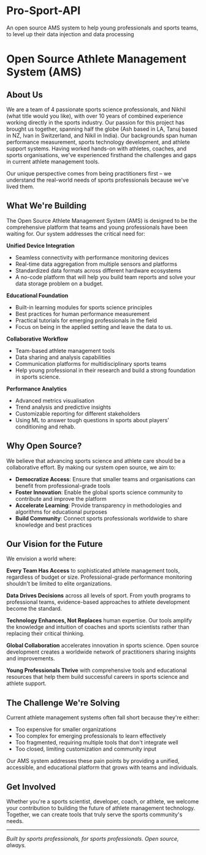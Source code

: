 # Pro-Sport-API
An open source AMS system to help young professionals and sports teams, to level up their data injection and data processing


# Open Source Athlete Management System (AMS)

## About Us

We are a team of 4 passionate sports science professionals, and Nikhil (what title would you like), with over 10 years of combined experience working directly in the sports industry. Our passion for this project has brought us together, spanning half the globe (Ash based in LA, Tanuj based in NZ, Ivan in Switzerland, and Nikil in India). Our backgrounds span human performance measurement, sports technology development, and athlete support systems. Having worked hands-on with athletes, coaches, and sports organisations, we've experienced firsthand the challenges and gaps in current athlete management tools.

Our unique perspective comes from being practitioners first – we understand the real-world needs of sports professionals because we've lived them.

## What We're Building

The Open Source Athlete Management System (AMS) is designed to be the comprehensive platform that teams and young professionals have been waiting for. Our system addresses the critical need for:

**Unified Device Integration**

- Seamless connectivity with performance monitoring devices
- Real-time data aggregation from multiple sensors and platforms
- Standardized data formats across different hardware ecosystems
- A no-code platform that will help you build team reports and solve your data storage problem on a budget. 

**Educational Foundation**

- Built-in learning modules for sports science principles
- Best practices for human performance measurement
- Practical tutorials for emerging professionals in the field
- Focus on being in the applied setting and leave the data to us. 

**Collaborative Workflow**

- Team-based athlete management tools
- Data sharing and analysis capabilities
- Communication platforms for multidisciplinary sports teams
- Help young professional in their research and build a strong foundation in sports science. 

**Performance Analytics**

- Advanced metrics visualisation
- Trend analysis and predictive insights
- Customizable reporting for different stakeholders
- Using ML to answer tough questions in sports about players' conditioning and rehab.

## Why Open Source?

We believe that advancing sports science and athlete care should be a collaborative effort. By making our system open source, we aim to:

- **Democratize Access**: Ensure that smaller teams and organisations can benefit from professional-grade tools
- **Foster Innovation**: Enable the global sports science community to contribute and improve the platform
- **Accelerate Learning**: Provide transparency in methodologies and algorithms for educational purposes
- **Build Community**: Connect sports professionals worldwide to share knowledge and best practices

## Our Vision for the Future

We envision a world where:

**Every Team Has Access** to sophisticated athlete management tools, regardless of budget or size. Professional-grade performance monitoring shouldn't be limited to elite organizations.

**Data Drives Decisions** across all levels of sport. From youth programs to professional teams, evidence-based approaches to athlete development become the standard.

**Technology Enhances, Not Replaces** human expertise. Our tools amplify the knowledge and intuition of coaches and sports scientists rather than replacing their critical thinking.

**Global Collaboration** accelerates innovation in sports science. Open source development creates a worldwide network of practitioners sharing insights and improvements.

**Young Professionals Thrive** with comprehensive tools and educational resources that help them build successful careers in sports science and athlete support.

## The Challenge We're Solving

Current athlete management systems often fall short because they're either:
- Too expensive for smaller organizations
- Too complex for emerging professionals to learn effectively
- Too fragmented, requiring multiple tools that don't integrate well
- Too closed, limiting customization and community input

Our AMS system addresses these pain points by providing a unified, accessible, and educational platform that grows with teams and individuals.

## Get Involved

Whether you're a sports scientist, developer, coach, or athlete, we welcome your contribution to building the future of athlete management technology. Together, we can create tools that truly serve the sports community's needs.

---

*Built by sports professionals, for sports professionals. Open source, always.*
